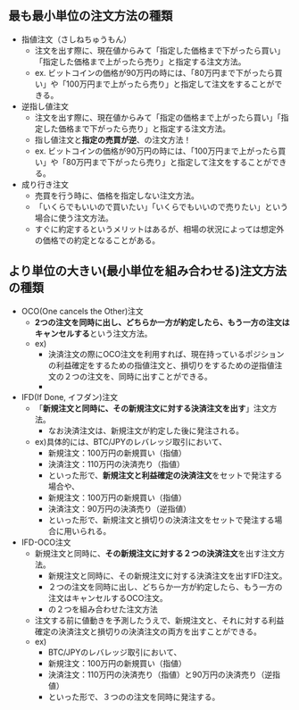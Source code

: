 
## 最も最小単位の注文方法の種類
- 指値注文（さしねちゅうもん）
  - 注文を出す際に、現在値からみて「指定した価格まで下がったら買い」「指定した価格まで上がったら売り」と指定する注文方法。
  - ex. ビットコインの価格が90万円の時には、「80万円まで下がったら買い」や「100万円まで上がったら売り」と指定して注文をすることができる。
- 逆指し値注文
  - 注文を出す際に、現在値からみて「指定の価格まで上がったら買い」「指定した価格まで下がったら売り」と指定する注文方法。
  - 指し値注文と**指定の売買が逆**、の注文方法！
  - ex. ビットコインの価格が90万円の時には、「100万円まで上がったら買い」や「80万円まで下がったら売り」と指定して注文をすることができる。
- 成り行き注文
  - 売買を行う時に、価格を指定しない注文方法。
  - 「いくらでもいいので買いたい」「いくらでもいいので売りたい」という場合に使う注文方法。
  - すぐに約定するというメリットはあるが、相場の状況によっては想定外の価格での約定となることがある。

## より単位の大きい(最小単位を組み合わせる)注文方法の種類
- OCO(One cancels the Other)注文
  - **2つの注文を同時に出し、どちらか一方が約定したら、もう一方の注文はキャンセルする**という注文方法。
  - ex)
    - 決済注文の際にOCO注文を利用すれば、現在持っているポジションの利益確定をするための指値注文と、損切りをするための逆指値注文の２つの注文を、同時に出すことができる。
    - 
- IFD(If Done, イフダン)注文
  - 「**新規注文と同時に、その新規注文に対する決済注文を出す**」注文方法。
    - なお決済注文は、新規注文が約定した後に発注される。
  - ex)具体的には、BTC/JPYのレバレッジ取引において、
    - 新規注文：100万円の新規買い（指値）
    - 決済注文：110万円の決済売り（指値）
    - といった形で、**新規注文と利益確定の決済注文**をセットで発注する場合や、
    - 新規注文：100万円の新規買い（指値）
    - 決済注文：90万円の決済売り（逆指値）
    - といった形で、新規注文と損切りの決済注文をセットで発注する場合に用いられる。
- IFD-OCO注文
  - 新規注文と同時に、**その新規注文に対する２つの決済注文**を出す注文方法。
    - 新規注文と同時に、その新規注文に対する決済注文を出すIFD注文。
    - ２つの注文を同時に出し、どちらか一方が約定したら、もう一方の注文はキャンセルするOCO注文。
    - の２つを組み合わせた注文方法
  - 注文する前に値動きを予測したうえで、新規注文と、それに対する利益確定の決済注文と損切りの決済注文の両方を出すことができる。
  - ex)
    - BTC/JPYのレバレッジ取引において、
    - 新規注文：100万円の新規買い（指値）
    - 決済注文：110万円の決済売り（指値）と90万円の決済売り（逆指値）
    - といった形で、３つのの注文を同時に発注する。